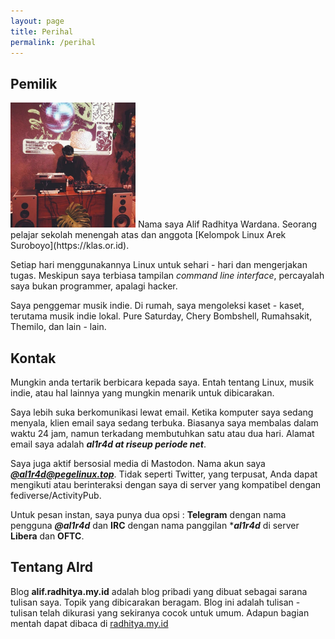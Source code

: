 ```yaml
---
layout: page
title: Perihal
permalink: /perihal
---
```

## Pemilik
<img class="kanan" style="max-width: 200px;" src="/media/author.jpg">
Nama saya Alif Radhitya Wardana. Seorang pelajar sekolah menengah atas dan anggota [Kelompok Linux Arek Suroboyo](https://klas.or.id).

Setiap hari menggunakannya Linux untuk sehari - hari dan mengerjakan tugas. Meskipun saya terbiasa tampilan *command line interface*, percayalah saya bukan programmer, apalagi hacker.

Saya penggemar musik indie. Di rumah, saya mengoleksi kaset - kaset, terutama musik indie lokal. Pure Saturday, Chery Bombshell, Rumahsakit, Themilo, dan lain - lain.

## Kontak
Mungkin anda tertarik berbicara kepada saya. Entah tentang Linux, musik indie, atau hal lainnya yang mungkin menarik untuk dibicarakan.

Saya lebih suka berkomunikasi lewat email. Ketika komputer saya sedang menyala, klien email saya sedang terbuka. Biasanya saya membalas dalam waktu 24 jam, namun terkadang membutuhkan satu atau dua hari. Alamat email saya adalah ***al1r4d at riseup periode net***. 

Saya juga aktif bersosial media di Mastodon. Nama akun saya [***@al1r4d@pegelinux.top***](https://pegelinux.top/@al1r4d). Tidak seperti Twitter, yang terpusat, Anda dapat mengikuti atau berinteraksi dengan saya di server yang kompatibel dengan fediverse/ActivityPub.

Untuk pesan instan, saya punya dua opsi : **Telegram** dengan nama pengguna ***@al1r4d*** dan **IRC** dengan nama panggilan ****al1r4d*** di server **Libera** dan **OFTC**.

## Tentang Alrd
Blog **alif.radhitya.my.id** adalah blog pribadi yang dibuat sebagai sarana tulisan saya. Topik yang dibicarakan beragam. Blog ini adalah tulisan - tulisan telah dikurasi yang sekiranya cocok untuk umum. Adapun bagian mentah dapat dibaca di [radhitya.my.id](https://radhitya.my.id)
